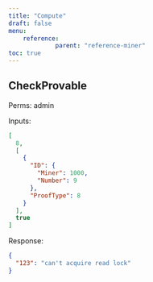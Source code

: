 ```yaml
---
title: "Compute"
draft: false
menu:
    reference:
             parent: "reference-miner"
toc: true
---
```


## CheckProvable

Perms: admin

Inputs:

```json
[
  8,
  [
    {
      "ID": {
        "Miner": 1000,
        "Number": 9
      },
      "ProofType": 8
    }
  ],
  true
]
```

Response:

```json
{
  "123": "can't acquire read lock"
}
```
